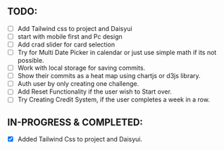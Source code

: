 ## TODO:

- [ ] Add Tailwind css to project and Daisyui
- [ ] start with mobile first and Pc design
- [ ] Add crad slider for card selection
- [ ] Try for Multi Date Picker in calendar or just use simple math if its not possible.
- [ ] Work with local storage for saving commits.
- [ ] Show their commits as a heat map using chartjs or d3js library.
- [ ] Auth user by only creating one challenge.
- [ ] Add Reset Functionality if the user wish to Start over.
- [ ] Try Creating Credit System, if the user completes a week in a row.

## IN-PROGRESS & COMPLETED:

- [x] Added Tailwind Css to project and Daisyui.
